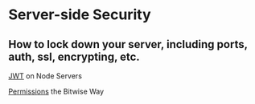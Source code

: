 # Server-side Security

## How to lock down your server, including ports, auth, ssl, encrypting, etc.

[JWT](jwt/README.md) on Node Servers

[Permissions](permissions/README.md) the Bitwise Way
